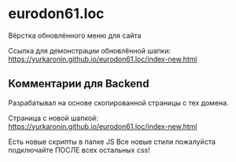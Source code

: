 # eurodon61.loc

 Вёрстка обновлённого меню для сайта

 Ссылка для демонстрации обновлённой шапки: https://yurkaronin.github.io/eurodon61.loc/index-new.html

## Комментарии для Backend

Разрабатывал на основе скопированной страницы с тех домена.

Страница с новой шапкой: https://yurkaronin.github.io/eurodon61.loc/index-new.html

Есть новые скрипты в папке JS
Все новые стили пожалуйста подключайте ПОСЛЕ всех остальных css!
